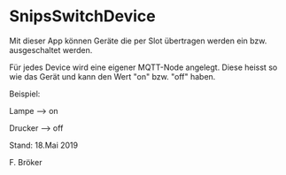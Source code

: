 # SnipsSwitchDevice

Mit dieser App können Geräte die per Slot übertragen werden ein bzw. ausgeschaltet werden.

Für jedes Device wird eine eigener MQTT-Node angelegt. Diese heisst so wie das Gerät und kann den Wert "on" bzw. "off" haben.

Beispiel:

Lampe --> on

Drucker --> off

Stand: 18.Mai 2019

F. Bröker
